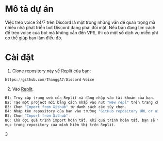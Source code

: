 # Mô tả dự án

Việc treo voice 24/7 trên Discord là một trong những vấn đề quan trọng mà nhiều nhà phát triển bot Discord đang phải đối mặt. Nếu bạn đang tìm cách để treo voice của bot mà không cần đến VPS, thì có một số dịch vụ miễn phí có thể giúp bạn làm điều đó.

# Cài đặt

1. Clone repository này về Replit của bạn:
```python
https://github.com/ThanggA7/Discord-Voice
```
2. Vào [Replit](https://replit.com/~).
```h
B1: Truy cập trang web của Replit và đăng nhập vào tài khoản của bạn.
B2: Tạo một project mới bằng cách nhấp vào nút "New repl" trên trang chủ của Replit.
B3: Chọn "Import from Github" từ danh sách các tùy chọn.
B4: Nhập tên repository của bạn vào trường "GitHub repository URL or username/repo".
B5: Chọn "Import from Github".
B6: Chờ đợi quá trình import hoàn tất. Khi quá trình hoàn tất, bạn sẽ thấy các tệp và thư
mục trong repository của mình hiển thị trên Replit.
```
3


